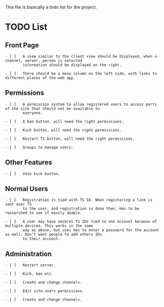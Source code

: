 This file is basically a todo list for the project.

TODO List
=========
Front Page
----------
    - [ ]   A view similar to the client view should be displayed, when a channel, server, person is selected
            information should be displayed on the right.

    - [ ]   There should be a menu column on the left side, with links to different places of the web app.

Permissions
-----------
    - [ ]   A permission system to allow registered users to access parts of the site that should not be available to
            everyone.

    - [ ]   A ban button, will need the right permissions.

    - [ ]   Kick button, will need the right permissions.

    - [ ]   Restart TS button, will need the right permissions.

    - [ ]   Groups to manage users.

Other Features
--------------
    - [ ]   Vote kick button.

Normal Users
------------
    - [ ]   Registration is tied with TS ID. When registering a link is sent over TS
            to the user, and registration is done then. Has to be researched to see if easily doable.

    - [ ]   A user may have several TS IDs tied to one account because of multiple devices. This works in the same
            way as above, but uses has to enter a password for the account as well. Don't want people to add others IDs
            to their account.

Administration
--------------
    - [ ]   Restart server.

    - [ ]   Kick, ban etc.

    - [ ]   Create and change channels.

    - [ ]   Edit site users permissions.

    - [ ]   Create and change channels.
